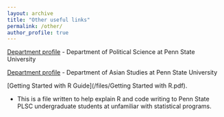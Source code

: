```yaml
---
layout: archive
title: "Other useful links"
permalink: /other/
author_profile: true
---
```


[Department profile](https://polisci.la.psu.edu/people/amv5718/) - Department of Political Science at Penn State University

[Department profile](https://asian.la.psu.edu/people/angel-m-villegas-cruz/) - Department of Asian Studies at Penn State University

[Getting Started with R Guide](/files/Getting Started with R.pdf).
  - This is a file written to help explain R and code writing to Penn State PLSC undergraduate students at unfamiliar with statistical programs.
